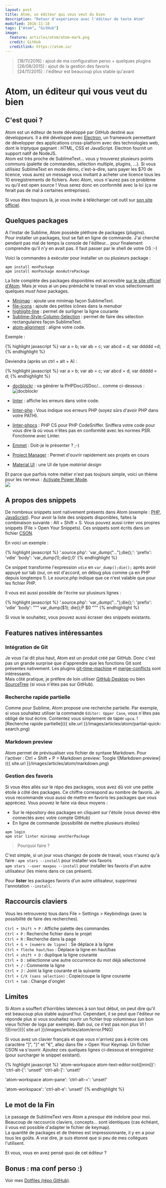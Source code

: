 ```yaml
---
layout: post
title: Atom, un éditeur qui vous veut du bien
description: "Retour d'expérience avec l'éditeur de texte Atom"
modified: 2016-11-18
tags: ["Atom", "GitHub"]
image:
  feature: articles/atom/atom-mark.png
  credit: GitHub
  creditlink: https://atom.io/
---
```


> [18/11/2016] : ajout de ma configuration perso + quelques plugins  
> [26/08/2015] : ajout de la gestion des favoris  
> [24/11/2015] : l'éditeur est beaucoup plus stable qu'avant

# Atom, un éditeur qui vous veut du bien

## C'est quoi ?

Atom est un éditeur de texte développé par GitHub destiné aux développeurs. Il a été développé avec [Electron](http://electron.atom.io/), un framework permettant de développer des applications cross-platform avec des technologies web, dont le triptyque gagnant : HTML, CSS et JavaScript. Electron fournit un support natif de NodeJS.  
Atom est très proche de SublimeText... vous y trouverez plusieurs points communs (palette de commandes, sélection multiple, plugins, ...).
Si vous utilisiez SublimeText en mode démo, c'est-à-dire, sans payer les $70 de licence, vous aurez un message vous invitant à acheter une licence tous les 10 enregistrements de fichiers. Avec Atom, vous n'aurez pas ce problème vu qu'il est open source ! Vous serez donc en conformité avec la loi (ça ne ferait pas de mal à certaines entreprises).

Si vous êtes toujours là, je vous invite à télécharger cet outil sur [son site officiel](https://atom.io/).

## Quelques packages

A l'instar de Sublime, Atom possède pléthore de packages (plugins).  
Pour installer un packages, tout se fait en ligne de commande. J'ai cherché pendant pas mal de temps la console de l'éditeur... pour finalement comprendre qu'il n'y en avait pas. Il faut passer par le shell de votre OS :-)

Voici la commandes à exécuter pour installer un ou plusieurs package :

`apm install monPackage`  
`apm install monPackage monAutrePackage`

La liste complète des packages disponibles est accessible [sur le site officiel d'Atom](https://atom.io/packages/list?direction=desc&sort=stars).
Mais je vous ai un peu prémâché le travail en vous sélectionnant quelques *must have* packages.

* [Minimap](https://atom.io/packages/minimap) : ajoute une minimap façon SublimeText.
* [file-icons](https://atom.io/packages/file-icons) : ajoute des petites icônes dans la *menubar*
* [highlight-line](https://atom.io/packages/highlight-line) : permet de surligner la ligne courante
* [Sublime-Style-Column-Selection](https://atom.io/packages/sublime-style-column-selection) : permet de faire des sélection rectangulaires façon SublimeText.
* [atom-alignment](https://atom.io/packages/atom-alignment) : aligne votre code.  

Exemple :

{% highlight javascript %}
var a = b;
var ab = c;
var abcd = d;
var ddddd =d;
{% endhighlight %}

Deviendra (après un ctrl + alt + A) :

{% highlight javascript %}
var a     = b;
var ab    = c;
var abcd  = d;
var ddddd = d;
{% endhighlight %}

* [docblockr](https://atom.io/packages/docblockr) : va générer la PHPDoc/JSDoc/... comme ci-dessous :
![docblockr](https://i.github-camo.com/75520d0785add27aad25b9111d5fbfe49eb85214/68747470733a2f2f7261772e67697468756275736572636f6e74656e742e636f6d2f4e696b68696c4b616c6967652f646f63626c6f636b722f6d61737465722f7265736f75726365732f66756e6374696f6e2d74656d706c6174652e676966)


* [linter](https://atom.io/packages/linter) : affiche les erreurs dans votre code.
* [linter-php](https://atom.io/packages/linter-php) : Vous indique vos erreurs PHP (soyez sûrs d'avoir PHP dans votre PATH).
* [linter-phpcs](https://atom.io/packages/linter-phpcs) : PHP CS pour PHP CodeSniffer. Sniffera votre code pour vous dire là où vous n'êtes pas en conformité avec les normes PSR. Fonctionne avec Linter.
* [Emmet](https://atom.io/packages/emmet) : Doit-je le présenter ? ;-)
* [Project Manager](https://atom.io/packages/project-manager) : Permet d'ouvrir rapidement ses projets en cours
* [Material UI](https://atom.io/themes/atom-material-ui) : une UI de type *matérial design*

Et parce que parfois notre métier n'est pas toujours simple, voici un thème pour les nerveux : [Activate Power Mode](https://atom.io/packages/activate-power-mode).  
![](https://i.github-camo.com/b1d03b9b7a9d7dc9a32d1eab307b5378f8c59a7b/68747470733a2f2f636c6f75642e67697468756275736572636f6e74656e742e636f6d2f6173736574732f3638383431352f31313631353536352f31306631363435362d396336352d313165352d386166342d3236356630316663383361302e676966)

## A propos des snippets

De nombreux snippets sont nativement présents dans Atom (exemple : [PHP](https://github.com/atom/language-php/blob/master/snippets/language-php.cson), [JavaScript](https://github.com/atom/language-javascript/blob/master/snippets/language-javascript.cson)). Pour avoir la liste des snippets disponibles, faites la combinaison suivante : Alt + Shift + S.
Vous pouvez aussi créer vos propres snippets (File > Open Your Snippets). Ces snippets sont écrits dans un fichier [CSON](https://github.com/bevry/cson#what-is-cson).

En voici un exemple :

{% highlight javascript %}
'.source.php':
  'var_dump("…");die();':
    'prefix': 'vdie'
    'body': 'var_dump($1);die();$0'
{% endhighlight %}

Ce snippet transforme l'expression `vdie` en `var_dump();die();` après avoir appuyé sur tab (oui, on est d'accord, on débug plus comme ça en PHP depuis longtemps !). Le *source.php* indique que ce n'est valable que pour les fichier PHP.

Il vous est aussi possible de l'écrire sur plusieurs lignes :

{% highlight javascript %}
'.source.php':
  'var_dump("…");die();':
    'prefix': 'vdie'
    'body': """
        var_dump($1);
        die();P
        $0
        """
{% endhighlight %}

Si vous le souhaitez, vous pouvez aussi écraser des snippets existants.

## Features natives intéressantes

### Intégration de Git

Je vous l'ai dit plus haut, Atom est un produit créé par GitHub. Donc c'est pas un grande surprise que d'apprendre que les fonctions Git sont présentes nativement. Les plugins [git-time-machine](https://atom.io/packages/git-time-machine) et [merge-conflicts](https://atom.io/packages/merge-conflicts) sont intéressants.  
Mais côté pratique, je préfère de loin utiliser [GitHub Desktop](https://desktop.github.com/) ou bien [SourceTree](https://www.sourcetreeapp.com/) (si vous n'êtes pas sur GitHub).

### Recherche rapide partielle

Comme pour Sublime, Atom propose une recherche partielle. Par exemple, si vous souhaitez utiliser la commande ```Editor: Upper Case```, vous n'êtes pas obligé de tout écrire. Contentez vous simplement de taper ```upca```.
![Recherche rapide partielle]({{ site.url }}/images/articles/atom/partial-quick-search.png)

### Markdown preview

Atom permet de prévisualiser vos fichier de syntaxe Markdown.
Pour l'activer : Ctrl + Shift + P > Markdown preview: Toogle
![Markdown preview]({{ site.url }}/images/articles/atom/markdown.png)


### Gestion des favoris

Si vous êtes allés sur le répo des packages, vous avez dû voir une petite étoile à côté des packages. Ce chiffre correspond au nombre de favoris. Je vous recommande vous aussi de mettre en favoris les packages que vous appréciez.
Vous pouvez le faire via deux moyens :

* Sur le répository des packages en cliquant sur l'étoile (vous devrez-être connectés avec votre compte GitHub)
* En ligne de commande (possibilité de mettre plusieurs étoiles)

`apm login`  
`apm star linter minimap anotherPackage`  

> Pourquoi faire ?

C'est simple, si un jour vous changez de poste de travail, vous n'aurez qu'à faire :
`apm stars --install` pour installer vos favoris  
`apm stars --user maxpou --install` pour installer les favoris d'un autre utilisateur (les miens dans ce cas présent).  

Pour **lister** les packages favoris d'un autre utilisateur, supprimez l'annotation `--install`.

## Raccourcis claviers

Vous les retrouverez tous dans File > Settings > Keybindings (avec la possibilité de faire des recherches).

`Ctrl + Shift + P` : Affiche palette des commandes  
`Ctrl + P` : Recherche fichier dans le projet  
`Ctrl + R` : Recherche dans la page  
`Ctrl + G + [numéro de ligne]` : Se déplace à la ligne  
`Ctrl + flèche haut/bas` : Déplace la ligne en haut/bas  
`Ctrl + shift + D` : duplique la ligne courante  
`Ctrl + D` : sélectionne une autre occurrence du mot déjà sélectionné  
`Ctrl + /` : Commente la ligne  
`Ctrl + J` : Joint la ligne courante et la suivante  
`Ctrl + C/X (sans sélection)` : Copie/coupe la ligne courante  
`Ctrl + tab` : Change d'onglet  


## Limites

Si Atom a souffert d'horribles latences à son tout début, on peut dire qu'il est beaucoup plus stable aujourd'hui. Cependant, il se peut que l'éditeur ne réponde plus si vous souhaitez ouvrir un fichier trop volumineux (un bon vieux fichier de logs par exemple). Bah oui, ce n'est pas non plus VI !  
![Error]({{ site.url }}/images/articles/atom/error.PNG)  

Si vous avez un clavier français et que vous n'arrivez pas à écrire ces caractère "]", "}" et "€", allez dans file > Open Your Keymap.
Un fichier CSON va s'ouvrir. Ajoutez ces quelques lignes ci-dessous et enregistrez (pour surcharger le snippet existant).

{% highlight javascript %}
'atom-workspace atom-text-editor:not([mini])':
  'ctrl-alt-[': 'unset!'
  'ctrl-alt-]': 'unset!'

'atom-workspace atom-pane':
  'ctrl-alt-=': 'unset!'

'atom-workspace':
    'ctrl-alt-e': 'unset!'
{% endhighlight %}

## Le mot de la Fin

Le passage de SublimeText vers Atom a *presque* été indolore pour moi. Beaucoup de raccourcis claviers, concepts... sont identiques (cas échéant, il vous est possible d'adapter le fichier de keymap).  
La quantité de packages et de thèmes est impressionnante, il y en a pour tous les goûts. A vrai dire, je suis étonné que si peu de mes collègues l'utilisent.  

Et vous, vous en avez pensé quoi de cet éditeur ?

## Bonus : ma conf perso :)

Voir mes [Dotfiles (répo GitHub)](https://github.com/maxpou/dotfiles/tree/master/atom).

